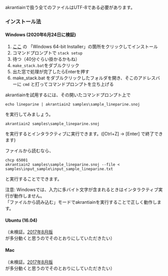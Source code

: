 akrantiainで扱う全てのファイルはUTF-8である必要があります。

### インストール法

#### Windows (2020年6月24日に検証)
1. [ここ](https://docs.haskellstack.org/en/stable/README/) の 「Windows 64-bit Installer」の箇所をクリックしてインストール
2. コマンドプロンプトで `stack setup`
3. 待つ（40分ぐらい掛かるかもね）
4. `make_stack.bat`をダブルクリック
5. 出た窓で処理が完了したらEnterを押す
6. make_stack.bat をダブルクリックしたフォルダを開き、そこのアドレスバーに `cmd` と打ってコマンドプロンプトを立ち上げる

akrantiainを試用するには、その開いたコマンドプロンプト上で
```
echo lineparine | akrantiain2 samples\sample_lineparine.snoj
```
を実行してみましょう。

```
akrantiain2 samples\sample_lineparine.snoj
```
を実行するとインタラクティブに実行できます。([Ctrl+Z] -> [Enter] で終了できます)

ファイルから読むなら、
```
chcp 65001
akrantiain2 samples\sample_lineparine.snoj --file < samples\input_sample\input_sample_lineparine.txt
```
と実行することでできます。

注意: Windowsでは、入力に多バイト文字が含まれるときはインタラクティブ実行が動作しません。  
「ファイルから読み込む」モードでakrantiainを実行することで正しく動作します。

#### Ubuntu (16.04)
（未検証。[2017年8月版](installation_ja_obsolete.md) が多分動くと思うのでそのとおりにしていただきたい）

#### Mac
（未検証。[2017年8月版](installation_ja_obsolete.md) が多分動くと思うのでそのとおりにしていただきたい）
